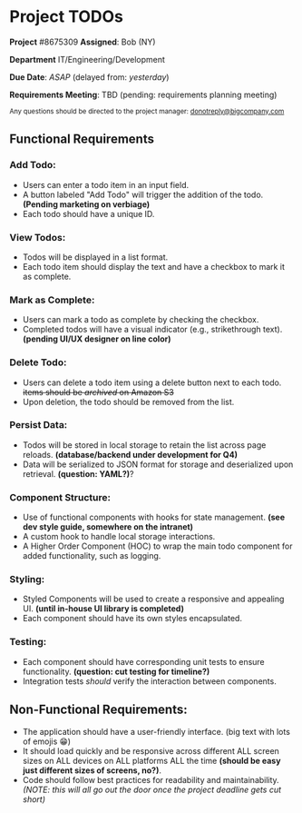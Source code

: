 # Project TODOs

**Project** #8675309     **Assigned**: Bob (NY)

**Department** IT/Engineering/Development

**Due Date**: *ASAP* (delayed from: *yesterday*)

**Requirements Meeting**: TBD (pending: requirements planning meeting)

<sub>Any questions should be directed to the project manager: donotreply@bigcompany.com</sub>


## Functional Requirements

### Add Todo:
- Users can enter a todo item in an input field.
- A button labeled "Add Todo" will trigger the addition of the todo. **(Pending marketing on verbiage)**
- Each todo should have a unique ID.

### View Todos:
- Todos will be displayed in a list format.
- Each todo item should display the text and have a checkbox to mark it as complete.

### Mark as Complete:
- Users can mark a todo as complete by checking the checkbox.
- Completed todos will have a visual indicator (e.g., strikethrough text).
**(pending UI/UX designer on line color)**

### Delete Todo:
- Users can delete a todo item using a delete button next to each todo. ~~items should be *archived* on Amazon S3~~
- Upon deletion, the todo should be removed from the list.

### Persist Data:
- Todos will be stored in local storage to retain the list across page reloads. **(database/backend under development for Q4)**
- Data will be serialized to JSON format for storage and deserialized upon retrieval. **(question: YAML?)**?

### Component Structure:
- Use of functional components with hooks for state management. **(see dev style guide, somewhere on the intranet)**
- A custom hook to handle local storage interactions.
- A Higher Order Component (HOC) to wrap the main todo component for added functionality, such as logging.

### Styling:
- Styled Components will be used to create a responsive and appealing UI. **(until in-house UI library is completed)**
- Each component should have its own styles encapsulated.

### Testing:
- Each component should have corresponding unit tests to ensure functionality. **(question: cut testing for timeline?)**
- Integration tests *should* verify the interaction between components. 

## Non-Functional Requirements:
- The application should have a user-friendly interface. (big text with lots of emojis 😁)
- It should load quickly and be responsive across different ALL screen sizes on ALL devices on ALL platforms ALL the time **(should be easy just different sizes of screens, no?)**. 
- Code should follow best practices for readability and maintainability. *(NOTE: this will all go out the door once the project deadline gets cut short)*
